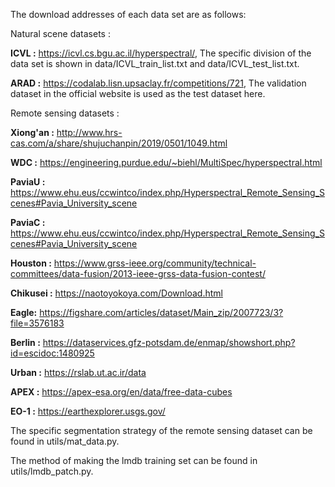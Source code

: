 The download addresses of each data set are as follows:

Natural scene datasets :

**ICVL :** https://icvl.cs.bgu.ac.il/hyperspectral/, The specific division of the data set is shown in data/ICVL_train_list.txt and data/ICVL_test_list.txt. 

**ARAD :** https://codalab.lisn.upsaclay.fr/competitions/721, The validation dataset in the official website is used as the test dataset here. 


Remote sensing datasets :

**Xiong'an :** http://www.hrs-cas.com/a/share/shujuchanpin/2019/0501/1049.html 

**WDC :** https://engineering.purdue.edu/~biehl/MultiSpec/hyperspectral.html

**PaviaU :** https://www.ehu.eus/ccwintco/index.php/Hyperspectral_Remote_Sensing_Scenes#Pavia_University_scene 

**PaviaC :** https://www.ehu.eus/ccwintco/index.php/Hyperspectral_Remote_Sensing_Scenes#Pavia_University_scene 

**Houston :** https://www.grss-ieee.org/community/technical-committees/data-fusion/2013-ieee-grss-data-fusion-contest/ 

**Chikusei :** https://naotoyokoya.com/Download.html

**Eagle:** https://figshare.com/articles/dataset/Main_zip/2007723/3?file=3576183 

**Berlin :** https://dataservices.gfz-potsdam.de/enmap/showshort.php?id=escidoc:1480925 

**Urban :** https://rslab.ut.ac.ir/data 

**APEX :** https://apex-esa.org/en/data/free-data-cubes

**EO-1 :** https://earthexplorer.usgs.gov/

The specific segmentation strategy of the remote sensing dataset can be found in utils/mat_data.py.

The method of making the lmdb training set can be found in utils/lmdb_patch.py.